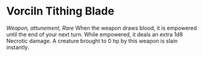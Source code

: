 # Vorciln Tithing Blade

*Weapon, attunement, Rare*
When the weapon draws blood, it is empowered until the end of your next turn. While empowered, it deals an extra 1d8 Necrotic damage. A creature brought to 0 hp by this weapon is slain instantly.
